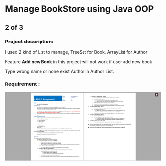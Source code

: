 # Manage BookStore using Java OOP

## 2 of 3

### Project description:

I used 2 kind of List to manage, TreeSet for Book, ArrayList for Author

Feature **Add new Book** in this project will not work if user add new book 

Type wrong name or none exist Author in Author List.

### Requirement :

![Requirement](Requirement-2.png)